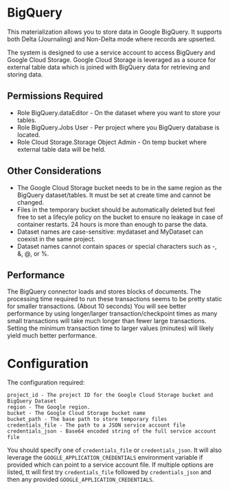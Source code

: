 # BigQuery
This materialization allows you to store data in Google BigQuery. It supports both Delta (Journaling)
and Non-Delta mode where records are upserted. 

The system is designed to use a service account to access BigQuery and Google Cloud Storage.
Google Cloud Storage is leveraged as a source for external table data which is joined with BigQuery data 
for retrieving and storing data.

## Permissions Required
* Role BigQuery.dataEditor - On the dataset where you want to store your tables.
* Role BigQuery.Jobs User - Per project where you BigQuery database is located.
* Role Cloud Storage.Storage Object Admin - On temp bucket where external table data will be held.

## Other Considerations
- The Google Cloud Storage bucket needs to be in the same region as the BigQuery dataset/tables. It must be set at create time and cannot be changed. 
- Files in the temporary bucket should be automatically deleted but feel free to set a lifecyle policy on the bucket to ensure no leakage in case of container restarts. 24 hours is more than enough to parse the data.
- Dataset names are case-sensitive: mydataset and MyDataset can coexist in the same project.
- Dataset names cannot contain spaces or special characters such as -, &, @, or %.

## Performance
The BigQuery connector loads and stores blocks of documents. The processing time required to run these transactions seems to be pretty static 
for smaller transactions. (About 10 seconds) You will see better performance by using longer/larger transaction/checkpoint times as many small
transactions will take much longer than fewer large transactions. Setting the minimum transaction time to larger values (minutes) will likely 
yield much better performance. 

# Configuration
The configuration required:

```
project_id - The project ID for the Google Cloud Storage bucket and BigQuery Dataset
region - The Google region.
bucket - The Google Cloud Storage bucket name
bucket_path - The base path to store temporary files
credentials_file - The path to a JSON service account file
credentials_json - Base64 encoded string of the full service account file
```

You should specify one of `credentials_file` or `credentials_json`. It will also leverage 
the `GOOGLE_APPLICATION_CREDENTIALS` environment variable if provided which can point
to a service account file. If multiple options are listed, tt will first try `credentials_file`
followed by `credentials_json` and then any provided `GOOGLE_APPLICATION_CREDENTIALS`.
